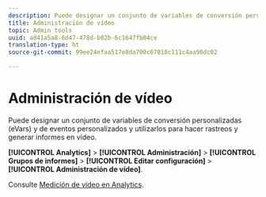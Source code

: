 ```yaml
---
description: Puede designar un conjunto de variables de conversión personalizadas (eVars) y de eventos personalizados y utilizarlos para hacer rastreos y generar informes en vídeo.
title: Administración de vídeo
topic: Admin tools
uuid: a841a5a8-6d47-478d-b02b-6c1647fb04ce
translation-type: ht
source-git-commit: 99ee24efaa517e8da700c67818c111c4aa90dc02

---
```



# Administración de vídeo

Puede designar un conjunto de variables de conversión personalizadas (eVars) y de eventos personalizados y utilizarlos para hacer rastreos y generar informes en vídeo.

**[!UICONTROL Analytics]** > **[!UICONTROL Administración]** > **[!UICONTROL Grupos de informes]** > **[!UICONTROL Editar configuración]** > **[!UICONTROL Administración de vídeo]**.

Consulte [Medición de vídeo en Analytics](https://marketing.adobe.com/resources/help/es_ES/sc/appmeasurement/video/index.html).
